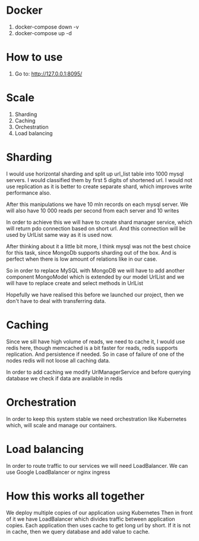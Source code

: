 # Docker
1. docker-compose down -v
2. docker-compose up -d

# How to use
1. Go to: http://127.0.0.1:8095/

# Scale
1. Sharding
2. Caching
3. Orchestration
4. Load balancing

# Sharding
I would use horizontal sharding and split up url_list table into 1000 mysql servers. 
I would classified them by first 5 digits of shortened url. 
I would not use replication as it is better to create separate shard,
which improves write performance also.

After this manipulations we have 10 mln records on each mysql server.
We will also have 10 000 reads per second from each server and 10 writes

In order to achieve this we will have to create shard manager service, 
which will return pdo connection based on short url. And this connection will be used
by UrlList same way as it is used now.

After thinking about it a little bit more, I think mysql was not the best choice for this task,
since MongoDb supports sharding out of the box. And is perfect when there is low amount of relations
like in our case.

So in order to replace MySQL with MongoDB we will have to add another component MongoModel
which is extended by our model UrlList and we will have to replace create and select methods in UrlList

Hopefully we have realised this before we launched our project, then we don't have to deal
with transferring data.

# Caching
Since we sill have high volume of reads, we need to cache it, I would use redis here, 
though memcached is a bit faster for reads, redis supports replication. 
And persistence if needed. So in case of failure of one of the nodes redis will not loose
all caching data. 

In order to add caching we modify UrlManagerService 
and before querying database we check if data are available in redis

# Orchestration
In order to keep this system stable we need orchestration like Kubernetes which,
will scale and manage our containers.

# Load balancing
In order to route traffic to our services we will need LoadBalancer. We can use
Google LoadBalancer or nginx ingress

# How this works all together
We deploy multiple copies of our application using Kubernetes
Then in front of it we have LoadBalancer which divides traffic between application copies.
Each application then uses cache to get long url by short. If it is not in cache,
then we query database and add value to cache.